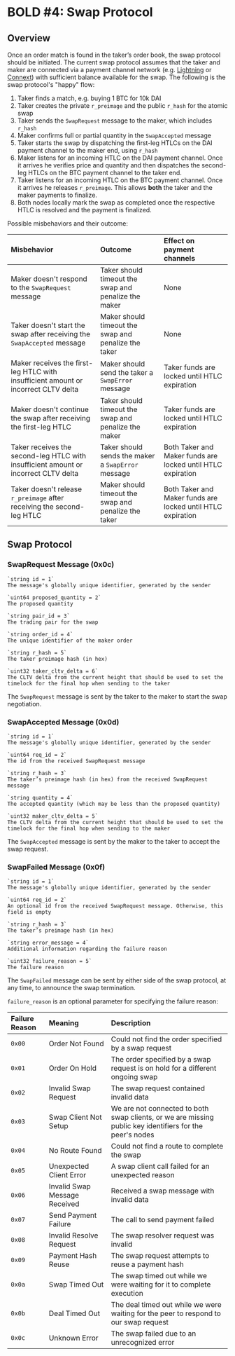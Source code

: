 # BOLD \#4: Swap Protocol

## Overview

Once an order match is found in the taker’s order book, the swap protocol should be initiated. The current swap protocol assumes that the taker and maker are connected via a payment channel network \(e.g. [Lightning](http://lightning.network/) or [Connext](https://connext.network/)\) with sufficient balance available for the swap. The following is the swap protocol's "happy" flow:

1. Taker finds a match, e.g. buying 1 BTC for 10k DAI
2. Taker creates the private `r_preimage` and the public `r_hash` for the atomic swap
3. Taker sends the `SwapRequest` message to the maker, which includes `r_hash`
4. Maker confirms full or partial quantity in the `SwapAccepted` message
5. Taker starts the swap by dispatching the first-leg HTLCs on the DAI payment channel to the maker end, using `r_hash`
6. Maker listens for an incoming HTLC on the DAI payment channel. Once it arrives he verifies price and quantity and then dispatches the second-leg HTLCs on the BTC payment channel to the taker end.
7. Taker listens for an incoming HTLC on the BTC payment channel. Once it arrives he releases `r_preimage`. This allows **both** the taker and the maker payments to finalize.
8. Both nodes locally mark the swap as completed once the respective HTLC is resolved and the payment is finalized.

Possible misbehaviors and their outcome:

| Misbehavior | Outcome | Effect on payment channels |
| :--- | :--- | :--- |
| Maker doesn't respond to the `SwapRequest` message | Taker should timeout the swap and penalize the maker | None |
| Taker doesn't start the swap after receiving the `SwapAccepted` message | Maker should timeout the swap and penalize the taker | None |
| Maker receives the first-leg HTLC with insufficient amount or incorrect CLTV delta | Maker should send the taker a `SwapError` message | Taker funds are locked until HTLC expiration |
| Maker doesn't continue the swap after receiving the first-leg HTLC | Taker should timeout the swap and penalize the maker | Taker funds are locked until HTLC expiration |
| Taker receives the second-leg HTLC with insufficient amount or incorrect CLTV delta | Taker should sends the maker a `SwapError` message | Both Taker and Maker funds are locked until HTLC expiration |
| Taker doesn't release `r_preimage` after receiving the second-leg HTLC | Maker should timeout the swap and penalize the taker | Both Taker and Maker funds are locked until HTLC expiration |

## Swap Protocol

### SwapRequest Message \(0x0c\)

```text
`string id = 1`
The message's globally unique identifier, generated by the sender 

`uint64 proposed_quantity = 2`
The proposed quantity

`string pair_id = 3`
The trading pair for the swap

`string order_id = 4`
The unique identifier of the maker order

`string r_hash = 5`
The taker preimage hash (in hex)

`uint32 taker_cltv_delta = 6`
The CLTV delta from the current height that should be used to set the timelock for the final hop when sending to the taker
```

The `SwapRequest` message is sent by the taker to the maker to start the swap negotiation.

### SwapAccepted Message \(0x0d\)

```text
`string id = 1`
The message's globally unique identifier, generated by the sender 

`uint64 req_id = 2`
The id from the received SwapRequest message

`string r_hash = 3`
The taker’s preimage hash (in hex) from the received SwapRequest message

`string quantity = 4`
The accepted quantity (which may be less than the proposed quantity)

`uint32 maker_cltv_delta = 5`
The CLTV delta from the current height that should be used to set the timelock for the final hop when sending to the maker
```

The `SwapAccepted` message is sent by the maker to the taker to accept the swap request.

### SwapFailed Message \(0x0f\)

```text
`string id = 1`
The message's globally unique identifier, generated by the sender 

`uint64 req_id = 2`
An optional id from the received SwapRequest message. Otherwise, this field is empty

`string r_hash = 3`
The taker’s preimage hash (in hex)

`string error_message = 4`
Additional information regarding the failure reason

`uint32 failure_reason = 5`
The failure reason
```

The `SwapFailed` message can be sent by either side of the swap protocol, at any time, to announce the swap termination.

`failure_reason` is an optional parameter for specifying the failure reason:

| Failure Reason | Meaning | Description |
| :--- | :--- | :--- |
| `0x00` | Order Not Found | Could not find the order specified by a swap request |
| `0x01` | Order On Hold | The order specified by a swap request is on hold for a different ongoing swap |
| `0x02` | Invalid Swap Request | The swap request contained invalid data |
| `0x03` | Swap Client Not Setup | We are not connected to both swap clients, or we are missing public key identifiers for the peer's nodes |
| `0x04` | No Route Found | Could not find a route to complete the swap |
| `0x05` | Unexpected Client Error | A swap client call failed for an unexpected reason |
| `0x06` | Invalid Swap Message Received | Received a swap message with invalid data |
| `0x07` | Send Payment Failure | The call to send payment failed |
| `0x08` | Invalid Resolve Request | The swap resolver request was invalid |
| `0x09` | Payment Hash Reuse | The swap request attempts to reuse a payment hash |
| `0x0a` | Swap Timed Out | The swap timed out while we were waiting for it to complete execution |
| `0x0b` | Deal Timed Out | The deal timed out while we were waiting for the peer to respond to our swap request |
| `0x0c` | Unknown Error | The swap failed due to an unrecognized error |

